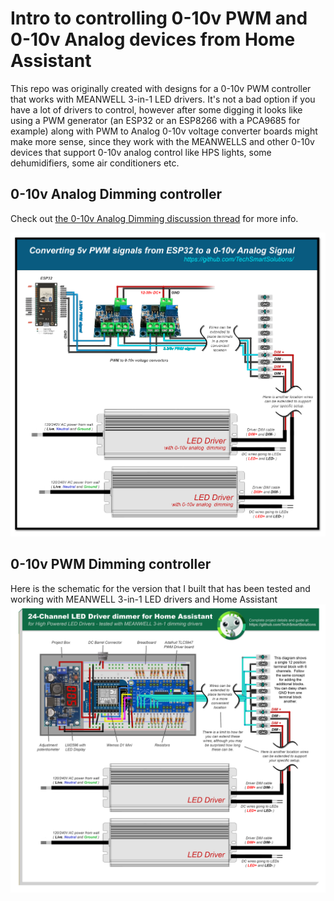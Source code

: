 # Intro to controlling 0-10v PWM and 0-10v Analog devices from Home Assistant
This repo was originally created with designs for a 0-10v PWM controller that works with MEANWELL 3-in-1 LED drivers.  It's not a bad option if you have a lot of drivers to control, however after some digging it looks like using a PWM generator (an ESP32 or an ESP8266 with a PCA9685 for example) along with PWM to Analog 0-10v voltage converter boards might make more sense, since they work with the MEANWELLS and other 0-10v devices that support 0-10v analog control like HPS lights, some dehumidifiers, some air conditioners etc.

## 0-10v Analog Dimming controller
Check out <a href="https://github.com/TechSmartSolutions/12-or-24-Channel-Home-Assistant-LED-Driver-dimmer-for-High-Powered-LED-Drivers/discussions/2">the 0-10v Analog Dimming discussion thread</a> for more info.  

<img src="/images/Converting-5v-PWM-signals-from-ESP32-to-a-0-10v-Analog.png">

## 0-10v PWM Dimming controller
Here is the schematic for the version that I built that has been tested and working with MEANWELL 3-in-1 LED drivers and Home Assistant 
<img src="/images/24-Channel-TLC5947-based-LED-Driver-dimmer-for-Home-Assistant.png">
     
